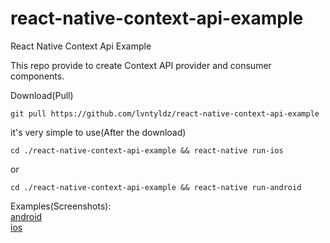 # react-native-context-api-example
React Native Context Api Example

This repo provide to create  Context API provider and consumer components.

Download(Pull)
```
git pull https://github.com/lvntyldz/react-native-context-api-example
```

it's very simple to use(After the download)
```
cd ./react-native-context-api-example && react-native run-ios
```
or

```
cd ./react-native-context-api-example && react-native run-android
```


Examples(Screenshots):
<br />
[android](https://github.com/lvntyldz/react-native-context-api-example/blob/master/screenshots/android.png)
<br />
[ios](https://github.com/lvntyldz/react-native-context-api-example/blob/master/screenshots/ios.png)
